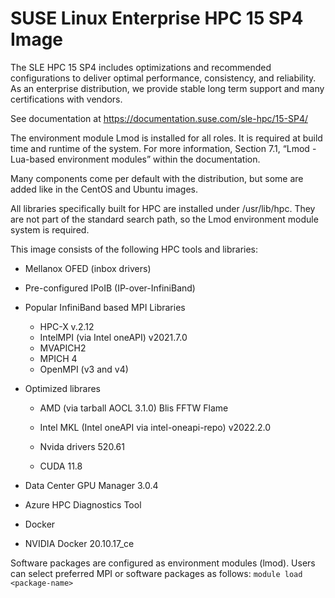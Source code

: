 # SUSE Linux Enterprise HPC 15 SP4 Image

The SLE HPC 15 SP4 includes optimizations and recommended configurations to deliver optimal performance,
consistency, and reliability.
As an enterprise distribution, we provide stable long term support and many certifications with vendors.

See documentation at https://documentation.suse.com/sle-hpc/15-SP4/

The environment module Lmod is installed for all roles.
It is required at build time and runtime of the system.
For more information, Section 7.1, “Lmod - Lua-based environment modules” within the documentation.

Many components come per default with the distribution,
but some are added like in the CentOS and Ubuntu images.

All libraries specifically built for HPC are installed under /usr/lib/hpc.
They are not part of the standard search path, so the Lmod environment module system is required.

This image consists of the following HPC tools and libraries:

- Mellanox OFED (inbox drivers)
- Pre-configured IPoIB (IP-over-InfiniBand)
- Popular InfiniBand based MPI Libraries

  - HPC-X v.2.12
  - IntelMPI (via Intel oneAPI) v2021.7.0
  - MVAPICH2
  - MPICH 4
  - OpenMPI (v3 and v4)

<!--
- Communication Runtimes
  - Libfabric
  - OpenUCX
-->
- Optimized librares

  - AMD (via tarball AOCL 3.1.0)
      Blis
      FFTW
      Flame

  - Intel MKL (Intel oneAPI via intel-oneapi-repo)
    v2022.2.0

  - Nvida drivers 520.61
  - CUDA 11.8

- Data Center GPU Manager 3.0.4
- Azure HPC Diagnostics Tool

- Docker
- NVIDIA Docker 20.10.17_ce

Software packages are configured as environment modules (lmod). Users can select preferred MPI or software packages as follows:
`module load <package-name>`

